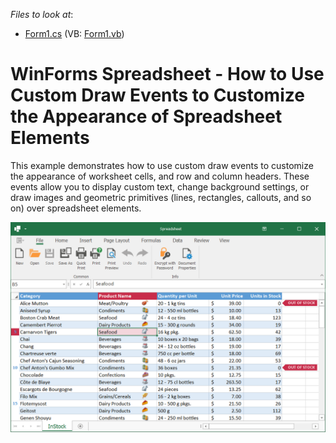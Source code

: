 <!-- default file list -->
*Files to look at*:

* [Form1.cs](./CS/WindowsFormsApp1/Form1.cs) (VB: [Form1.vb](./VB/CustomDrawExample/Form1.vb))
<!-- default file list end -->
# WinForms Spreadsheet - How to Use Custom Draw Events to Customize the Appearance of Spreadsheet Elements

This example demonstrates how to use custom draw events to customize the appearance of worksheet cells, and row and column headers. These events allow you to display custom text, change background settings, or draw images and geometric primitives (lines, rectangles, callouts, and so on) over spreadsheet elements. 

![Spreadsheet - Custom Draw Events](./images/spreadsheet-custom-draw.png)
